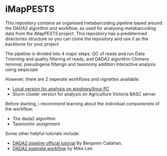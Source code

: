 # iMapPESTS

This repository contains an organised metabarcoding pipeline based around the DADA2 algorithm and workflow, as used for analysing metabarcoding data from the iMapPESTS project.
This repostiory has a predeterined directories structure so you can clone the repository and use it as the backbone for your project

The pipeline is divided into 4 major steps:
QC of reads and run Data
Trimming and quality filtering of reads, and DADA2 algorithm
Chimera removal, pseudogene filterign and taxonomy addition
Interactive analysis using seqscope

However, there are 2 seperate workflows and vignettes available:
* [Local version for analysis on windows/linux PC](https://alexpiper.github.io/iMapPESTS/local_metabarcoding.html)
* Slurm cluster version for analysis on Agriculture Victoria BASC server

Before starting, i recommend learning about the individual componenets of the workflow:
* The dada2 algorithm 
* Taxonomic assignment

Some other helpful tutorials include:

* [DADA2 pipeline official tutorial](https://benjjneb.github.io/dada2/tutorial.html) By Benjamin Callahan.
* [DADA2 example workflow](https://astrobiomike.github.io/amplicon/dada2_workflow_ex) by Mike Lee.
